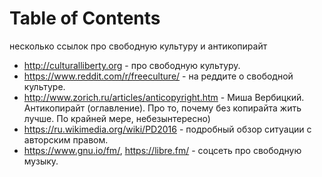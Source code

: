 
# Table of Contents



<div class="preview" id="orge26f4bf">
<p>
несколько ссылок про свободную культуру и антикопирайт
</p>

</div>

-   <http://culturalliberty.org> - про свободную культуру.
-   <https://www.reddit.com/r/freeculture/> - на реддите о свободной культуре.
-   <http://www.zorich.ru/articles/anticopyright.htm> - Миша Вербицкий. Антикопирайт (оглавление). Про то, почему без копирайта жить лучше. По крайней мере, небезынтересно)
-   <https://ru.wikimedia.org/wiki/PD2016> - подробный обзор ситуации с авторским правом.
-   <https://www.gnu.io/fm/>, <https://libre.fm/> - соцсеть про свободную музыку.

